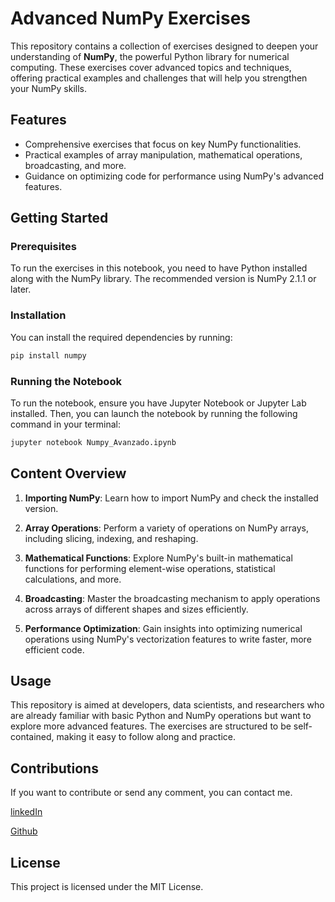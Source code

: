
# Advanced NumPy Exercises

This repository contains a collection of exercises designed to deepen your understanding of **NumPy**, the powerful Python library for numerical computing. These exercises cover advanced topics and techniques, offering practical examples and challenges that will help you strengthen your NumPy skills.

## Features

- Comprehensive exercises that focus on key NumPy functionalities.
- Practical examples of array manipulation, mathematical operations, broadcasting, and more.
- Guidance on optimizing code for performance using NumPy's advanced features.

## Getting Started

### Prerequisites

To run the exercises in this notebook, you need to have Python installed along with the NumPy library. The recommended version is NumPy 2.1.1 or later.

### Installation

You can install the required dependencies by running:

```bash
pip install numpy
```

### Running the Notebook

To run the notebook, ensure you have Jupyter Notebook or Jupyter Lab installed. Then, you can launch the notebook by running the following command in your terminal:

```bash
jupyter notebook Numpy_Avanzado.ipynb
```

## Content Overview

1. **Importing NumPy**: Learn how to import NumPy and check the installed version.

2. **Array Operations**: Perform a variety of operations on NumPy arrays, including slicing, indexing, and reshaping.

3. **Mathematical Functions**: Explore NumPy's built-in mathematical functions for performing element-wise operations, statistical calculations, and more.
4. **Broadcasting**: Master the broadcasting mechanism to apply operations across arrays of different shapes and sizes efficiently.

5. **Performance Optimization**: Gain insights into optimizing numerical operations using NumPy's vectorization features to write faster, more efficient code.

## Usage
This repository is aimed at developers, data scientists, and researchers who are already familiar with basic Python and NumPy operations but want to explore more advanced features. The exercises are structured to be self-contained, making it easy to follow along and practice.

## Contributions
If you want to contribute or send any comment, you can contact me.

[linkedIn](https://www.linkedin.com/in/rosaliagonzalezcaviedes/)

[Github](https://github.com/liagcaviedes/)

## License

This project is licensed under the MIT License.
